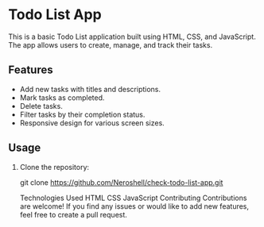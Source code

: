# Todo List App

This is a basic Todo List application built using HTML, CSS, and JavaScript. The app allows users to create, manage, and track their tasks.

## Features

- Add new tasks with titles and descriptions.
- Mark tasks as completed.
- Delete tasks.
- Filter tasks by their completion status.
- Responsive design for various screen sizes.

## Usage

1. Clone the repository:

   
      git clone https://github.com/Neroshell/check-todo-list-app.git

      Technologies Used
      HTML
      CSS
      JavaScript
      Contributing
      Contributions are welcome! If you find any issues or would like to add new features, feel free to create a pull request.
